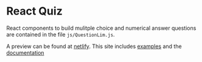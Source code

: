 # React Quiz

React components to build mulitple choice and numerical answer questions are contained in the file `js/QuestionLim.js`.

A preview can be found at [netlify](https://boring-nightingale-7eb79b.netlify.app). This site includes [examples](https://boring-nightingale-7eb79b.netlify.app/mcq-example) and the [documentation](https://boring-nightingale-7eb79b.netlify.app/mcq-example/out)
